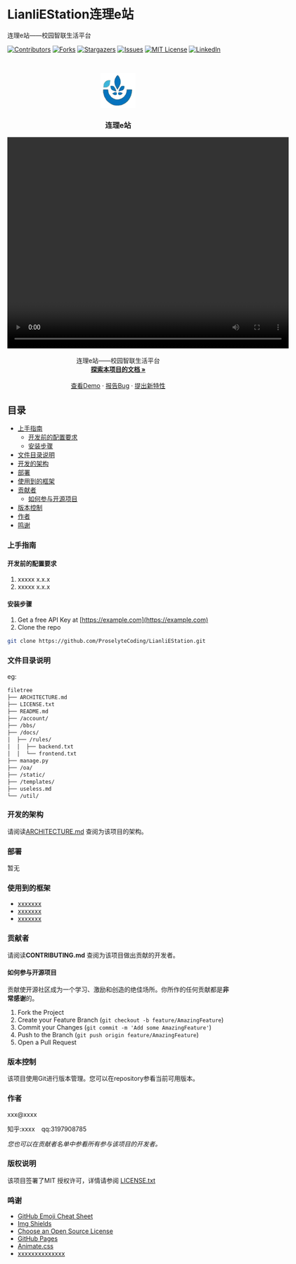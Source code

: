 
# LianliEStation连理e站

连理e站——校园智联生活平台

<!-- PROJECT SHIELDS -->

[![Contributors][contributors-shield]][contributors-url]
[![Forks][forks-shield]][forks-url]
[![Stargazers][stars-shield]][stars-url]
[![Issues][issues-shield]][issues-url]
[![MIT License][license-shield]][license-url]
[![LinkedIn][linkedin-shield]][linkedin-url]

<!-- PROJECT LOGO -->
<br />

<p align="center">
  <a href="https://github.com/ProselyteCoding/LianliEStation/">
    <img src="assets/logo.png" alt="Logo" width="80" height="80">
  </a>

  <h3 align="center">连理e站</h3>
  <video width="640" height="480" controls>
    <source src="assets/“连理e站”——校园智联生活平台.mp4" type="video/mp4">
  </video>
  <p align="center">
    连理e站——校园智联生活平台
    <br />
    <a href="https://github.com/ProselyteCoding/LianliEStation"><strong>探索本项目的文档 »</strong></a>
    <br />
    <br />
    <a href="https://github.com/ProselyteCoding/LianliEStation">查看Demo</a>
    ·
    <a href="https://github.com/ProselyteCoding/LianliEStation/issues">报告Bug</a>
    ·
    <a href="https://github.com/ProselyteCoding/LianliEStation/issues">提出新特性</a>
  </p>

</p>

## 目录

- [上手指南](#上手指南)
  - [开发前的配置要求](#开发前的配置要求)
  - [安装步骤](#安装步骤)
- [文件目录说明](#文件目录说明)
- [开发的架构](#开发的架构)
- [部署](#部署)
- [使用到的框架](#使用到的框架)
- [贡献者](#贡献者)
  - [如何参与开源项目](#如何参与开源项目)
- [版本控制](#版本控制)
- [作者](#作者)
- [鸣谢](#鸣谢)

### 上手指南

#### 开发前的配置要求

1. xxxxx x.x.x
2. xxxxx x.x.x

#### **安装步骤**

1. Get a free API Key at [https://example.com](https://example.com)
2. Clone the repo

```sh
git clone https://github.com/ProselyteCoding/LianliEStation.git
```

### 文件目录说明

eg:

```
filetree 
├── ARCHITECTURE.md
├── LICENSE.txt
├── README.md
├── /account/
├── /bbs/
├── /docs/
│  ├── /rules/
│  │  ├── backend.txt
│  │  └── frontend.txt
├── manage.py
├── /oa/
├── /static/
├── /templates/
├── useless.md
└── /util/

```

### 开发的架构

请阅读[ARCHITECTURE.md](https://github.com/ProselyteCoding/LianliEStation/blob/main/ARCHITECTURE.md) 查阅为该项目的架构。

### 部署

暂无

### 使用到的框架

- [xxxxxxx](https://getbootstrap.com)
- [xxxxxxx](https://jquery.com)
- [xxxxxxx](https://laravel.com)

### 贡献者

请阅读**CONTRIBUTING.md** 查阅为该项目做出贡献的开发者。

#### 如何参与开源项目

贡献使开源社区成为一个学习、激励和创造的绝佳场所。你所作的任何贡献都是**非常感谢**的。

1. Fork the Project
2. Create your Feature Branch (`git checkout -b feature/AmazingFeature`)
3. Commit your Changes (`git commit -m 'Add some AmazingFeature'`)
4. Push to the Branch (`git push origin feature/AmazingFeature`)
5. Open a Pull Request

### 版本控制

该项目使用Git进行版本管理。您可以在repository参看当前可用版本。

### 作者

xxx@xxxx

知乎:xxxx  &ensp; qq:3197908785

 *您也可以在贡献者名单中参看所有参与该项目的开发者。*

### 版权说明

该项目签署了MIT 授权许可，详情请参阅 [LICENSE.txt](https://github.com/ProselyteCoding/LianliEStation/blob/main/LICENSE)

### 鸣谢

- [GitHub Emoji Cheat Sheet](https://www.webpagefx.com/tools/emoji-cheat-sheet)
- [Img Shields](https://shields.io)
- [Choose an Open Source License](https://choosealicense.com)
- [GitHub Pages](https://pages.github.com)
- [Animate.css](https://daneden.github.io/animate.css)
- [xxxxxxxxxxxxxx](https://connoratherton.com/loaders)

<!-- links -->
[your-project-path]:ProselyteCoding/LianliEStation
[contributors-shield]: https://img.shields.io/github/contributors/ProselyteCoding/LianliEStation.svg?style=flat-square
[contributors-url]: https://github.com/ProselyteCoding/LianliEStation/graphs/contributors
[forks-shield]: https://img.shields.io/github/forks/ProselyteCoding/LianliEStation.svg?style=flat-square
[forks-url]: https://github.com/ProselyteCoding/LianliEStation/network/members
[stars-shield]: https://img.shields.io/github/stars/ProselyteCoding/LianliEStation.svg?style=flat-square
[stars-url]: https://github.com/ProselyteCoding/LianliEStation/stargazers
[issues-shield]: https://img.shields.io/github/issues/ProselyteCoding/LianliEStation.svg?style=flat-square
[issues-url]: https://img.shields.io/github/issues/ProselyteCoding/LianliEStation.svg
[license-shield]: https://img.shields.io/github/license/ProselyteCoding/LianliEStation.svg?style=flat-square
[license-url]: https://github.com/ProselyteCoding/LianliEStation/blob/main/LICENSE
[linkedin-shield]: https://img.shields.io/badge/-LinkedIn-black.svg?style=flat-square&logo=linkedin&colorB=555
[linkedin-url]: https://linkedin.com/in/ProselyteCoding
